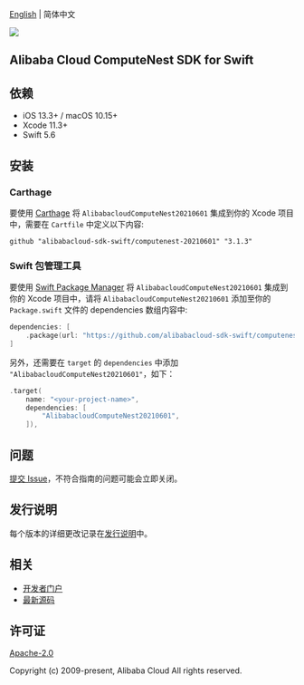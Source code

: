 [English](README.md) | 简体中文

![](https://aliyunsdk-pages.alicdn.com/icons/AlibabaCloud.svg)

## Alibaba Cloud ComputeNest SDK for Swift

## 依赖

- iOS 13.3+ / macOS 10.15+
- Xcode 11.3+
- Swift 5.6

## 安装

### Carthage

要使用 [Carthage](https://github.com/Carthage/Carthage) 将 `AlibabacloudComputeNest20210601` 集成到你的 Xcode 项目中，需要在 `Cartfile` 中定义以下内容:

```ogdl
github "alibabacloud-sdk-swift/computenest-20210601" "3.1.3"
```

### Swift 包管理工具

要使用 [Swift Package Manager](https://swift.org/package-manager/) 将 `AlibabacloudComputeNest20210601` 集成到你的 Xcode 项目中，请将 `AlibabacloudComputeNest20210601` 添加至你的 `Package.swift` 文件的 dependencies 数组内容中:

```swift
dependencies: [
    .package(url: "https://github.com/alibabacloud-sdk-swift/computenest-20210601.git", from: "3.1.3")
]
```

另外，还需要在 `target` 的 `dependencies` 中添加 `"AlibabacloudComputeNest20210601"`，如下：

```swift
.target(
    name: "<your-project-name>",
    dependencies: [
        "AlibabacloudComputeNest20210601",
    ]),
```

## 问题

[提交 Issue](https://github.com/alibabacloud-sdk-swift/computenest-20210601/issues/new)，不符合指南的问题可能会立即关闭。

## 发行说明

每个版本的详细更改记录在[发行说明](./ChangeLog.txt)中。

## 相关

* [开发者门户](https://next.api.aliyun.com/home)
* [最新源码](https://github.com/alibabacloud-sdk-swift/computenest-20210601)

## 许可证

[Apache-2.0](http://www.apache.org/licenses/LICENSE-2.0)

Copyright (c) 2009-present, Alibaba Cloud All rights reserved.

